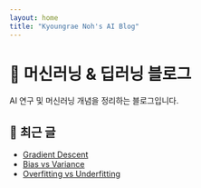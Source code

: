 ```yaml
---
layout: home
title: "Kyoungrae Noh's AI Blog"
---
```


# 🚀 머신러닝 & 딥러닝 블로그
AI 연구 및 머신러닝 개념을 정리하는 블로그입니다.

## 📌 최근 글
- [Gradient Descent](questions/Gradient_Descent.md)
- [Bias vs Variance](questions/Bias_vs_Variance.md)
- [Overfitting vs Underfitting](questions/Overfitting_vs_Underfitting.md)
